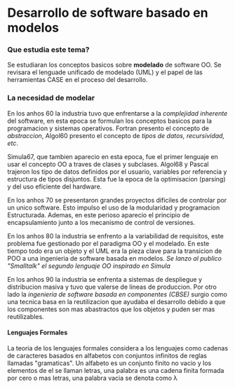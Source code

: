 # Desarrollo de software basado en modelos

### Que estudia este tema?

Se estudiaran los conceptos basicos sobre **modelado** de software OO. Se revisara el lenguade unificado de modelado (UML) y el papel de las herramientas CASE en el proceso del desarrollo.

### La necesidad de modelar

En los anhos 60 la industria tuvo que enfrentarse a la *complejidad inherente* del software, en esta epoca se formulan los conceptos basicos para la programacion y sistemas operativos. Fortran presento el concepto de *abstraccion*, Algol60 presento el concepto de *tipos de datos, recursividad, etc*.

Simula67, que tambien aparecio en esta epoca, fue el primer lenguaje en usar el concepto OO a traves de clases y subclases. Algol68 y Pascal trajeron los tipo de datos definidos por el usuario, variables por referencia y estructura de tipos disjuntos. Esta fue la epoca de la optimisacion (parsing) y del uso eficiente del hardware.

En los anhos 70 se presentaron grandes proyectos dificiles de controlar por un unico software. Esto impulso el uso de la modularidad y programacion Estructurada. Ademas, en este perioso aparecio el principio de encapsulamiento junto a los mecanismo de control de versiones.

En los anhos 80 la industria se enfrento a la variabilidad de requisitos, este problema fue gestionado por el paradigma OO y el modelado. En este tiempo todo era un objeto y el UML era la pieza clave para la transicion de POO a una ingenieria de software basada en modelos. *Se lanzo al publico "Smalltalk" el segundo lenguaje OO inspirado en Simula*

En los anhos 90 la industria se enfrenta a sistemas de despliegue y distribucion masiva y tuvo que valerse de lineas de produccion. Por otro lado la *ingenieria de software basada en componentes (CBSE)* surgio como una tecnica basa en la reutilizacion que ayudaba el desarrollo debido a que los componentes son mas abastractos que los objetos y puden ser mas reutilizables.

#### Lenguajes Formales

La teoria de los lenguajes formales considera a los lenguajes como cadenas de caracteres basados en alfabetos con conjuntos infinitos de reglas llamadas "gramaticas". Un alfabeto es un conjunto finito no vacio y los elementos de el se llaman letras, una palabra es una cadena finita formada por cero o mas letras, una palabra vacia se denota como &#955;
